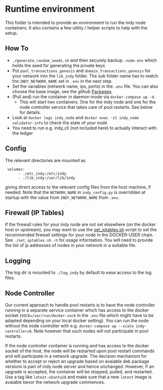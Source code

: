 # Runtime environment

This folder is intended to provide an environment to run the indy node containers.
It also contains a few utility / helper scripts to help with the setup.


## How To

- `./generate_random_seeds.sh` and then securely backup `.node.env` which holds the seed for generating the private keys
- Put `pool_transactions_genesis` and `domain_transactions_genesis` for your network into the `lib_indy` folder. The sub folder name has to match the `INDY_NETWORK_NAME` set in `.env` in the next step.
- Set the variables (network name, ips, ports) in the `.env` file. You can also choose the base image, see the github [Packages](/pkgs/container/indy-node-container%2Findy_node).
- (Pull and) run the container in daemon mode via `docker-compose up -d`.
  - This will start two containers. One for the indy node and one for the node controller service that takes care of pool restarts. See below for details.
- Look at `docker logs indy_node` and `docker exec -it indy_node validator-info` to check the state of your node
- You need to run e.g. indy_cli (not included here) to actually interact with the ledger


## Config

The relevant directories are mounted as

```
 volumes:
      - ./etc_indy:/etc/indy
      - ./lib_indy:/var/lib/indy
```

giving direct access to the relevant config files from the host machine, if needed. Note that the `NETWORK_NAME` in `indy_config.py` is overridden at startup with the value from `INDY_NETWORK_NAME` from `.env`.

## Firewall (IP Tables)

If the firewall rules for your indy node are not set elsewhere (on the docker host or upstream), you may want to use the
[set_iptables.sh](./set_iptables.sh) script to set the recommended firewall settings for your node in the DOCKER-USER
chain.
See `./set_iptables.sh -h` for usage information. You will need to provide the list of ip addresses of nodes in your
network in a suitable file.


## Logging

The log dir is mounted to `./log_indy` by default to ease access to the log files.

## Node Controller

Our current approach to handle pool restarts is to have the node controller running in a separate service container which has access to the docker socket (`SOCK=/var/run/docker.sock`  in the `.env` file which might have to be adapted depending on your local docker setting). You can run the node without the node controller with e.g. `docker-compose up --scale indy-controller=0`. Note however that such nodes will not participate in pool restarts.

If the node controller container is running and has access to the docker socket of the host, the node will be restarted upon pool restart commands and will participate in a network upgrade. The decision mechanism for whether to accept or reject an upgrade based on avaiable deb package versions is part of indy node server and hence unchanged. However, if an upgrade is accepted, the container will be stopped, pulled, and restarted. Use a tag like `latest-ubuntu18` and make sure that a new `latest` image is avaiable bevor the network upgrade commences.


